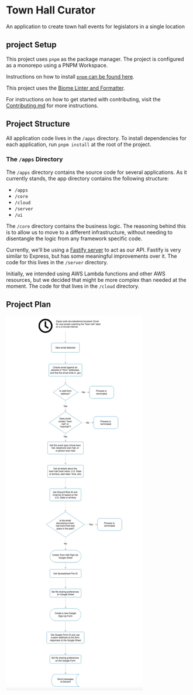 # Town Hall Curator

An application to create town hall events for legislators in a single location

## project Setup

This project uses `pnpm` as the package manager. The project is configured as a monorepo using a PNPM Workspace. 

Instructions on how to install [`pnpm` can be found here](https://pnpm.io/installation). 

This project uses the [Biome Linter and Formatter](https://biomejs.dev/).

For instructions on how to get started with contributing, visit the [Contributing.md](CONTRIBUTING.md) for more instructions.

## Project Structure

All application code lives in the `/apps` directory. To install dependencies for each application, run `pnpm install` at the root of the project.

### The `/apps` Directory

The `/apps` directory contains the source code for several applications. As it currently stands, the app directory contains the following structure:

- `/apps`
 - `/core`
 - `/cloud`
 - `/server`
 - `/ui`

The `/core` directory contains the business logic. The reasoning behind this is to allow us to move to a different infrastructure, without needing to disentangle the logic from any framework specific code.

Currently, we'll be using a [Fastify server](https://fastify.dev/) to act as our API. Fastify is very similar to Express, but has some meaningful improvements over it. The code for this lives in the `/server` directory.

Initially, we intended using AWS Lambda functions and other AWS resources, but we decided that might be more complex than needed at the moment. The code for that lives in the `/cloud` directory.


## Project Plan
![alt text](images/flow-diagram.png)